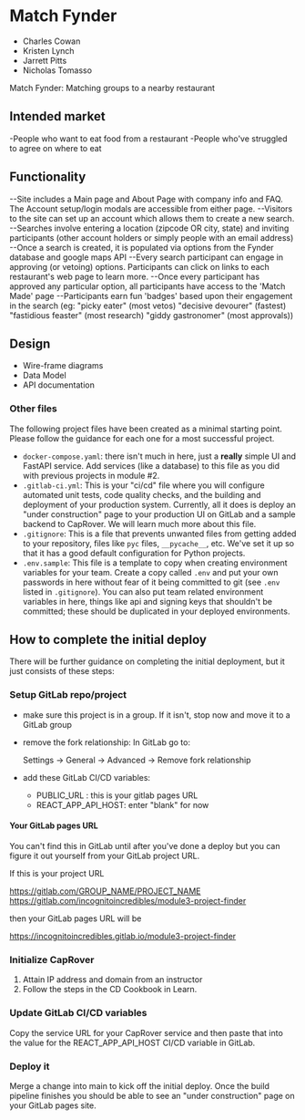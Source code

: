 # Match Fynder

- Charles Cowan
- Kristen Lynch
- Jarrett Pitts
- Nicholas Tomasso

Match Fynder: Matching groups to a nearby restaurant

## Intended market

-People who want to eat food from a restaurant
-People who've struggled to agree on where to eat

## Functionality

--Site includes a Main page and About Page with company info and FAQ. The Account setup/login modals are accessible from either page.
--Visitors to the site can set up an account which allows them to create a new search.
--Searches involve entering a location (zipcode OR city, state) and inviting participants (other account holders or simply people with an email address)
--Once a search is created, it is populated via options from the Fynder database and google maps API
--Every search participant can engage in approving (or vetoing) options. Participants can click on links to each restaurant's web page to learn more.
--Once every participant has approved any particular option, all participants have access to the 'Match Made' page
--Participants earn fun 'badges' based upon their engagement in the search (eg: "picky eater" (most vetos) "decisive devourer" (fastest) "fastidious feaster" (most research) "giddy gastronomer" (most approvals))

## Design

- Wire-frame diagrams
- Data Model
- API documentation

### Other files

The following project files have been created as a minimal
starting point. Please follow the guidance for each one for
a most successful project.

- `docker-compose.yaml`: there isn't much in here, just a
  **really** simple UI and FastAPI service. Add services
  (like a database) to this file as you did with previous
  projects in module #2.
- `.gitlab-ci.yml`: This is your "ci/cd" file where you will
  configure automated unit tests, code quality checks, and
  the building and deployment of your production system.
  Currently, all it does is deploy an "under construction"
  page to your production UI on GitLab and a sample backend
  to CapRover. We will learn much more about this file.
- `.gitignore`: This is a file that prevents unwanted files
  from getting added to your repository, files like
  `pyc` files, `__pycache__`, etc. We've set it up so that
  it has a good default configuration for Python projects.
- `.env.sample`: This file is a template to copy when
  creating environment variables for your team. Create a
  copy called `.env` and put your own passwords in here
  without fear of it being committed to git (see `.env`
  listed in `.gitignore`). You can also put team related
  environment variables in here, things like api and signing
  keys that shouldn't be committed; these should be
  duplicated in your deployed environments.

## How to complete the initial deploy

There will be further guidance on completing the initial
deployment, but it just consists of these steps:

### Setup GitLab repo/project

- make sure this project is in a group. If it isn't, stop
  now and move it to a GitLab group
- remove the fork relationship: In GitLab go to:

  Settings -> General -> Advanced -> Remove fork relationship

- add these GitLab CI/CD variables:
  - PUBLIC_URL : this is your gitlab pages URL
  - REACT_APP_API_HOST: enter "blank" for now

#### Your GitLab pages URL

You can't find this in GitLab until after you've done a deploy
but you can figure it out yourself from your GitLab project URL.

If this is your project URL

https://gitlab.com/GROUP_NAME/PROJECT_NAME
https://gitlab.com/incognitoincredibles/module3-project-finder

then your GitLab pages URL will be

https://incognitoincredibles.gitlab.io/module3-project-finder

### Initialize CapRover

1. Attain IP address and domain from an instructor
1. Follow the steps in the CD Cookbook in Learn.

### Update GitLab CI/CD variables

Copy the service URL for your CapRover service and then paste
that into the value for the REACT_APP_API_HOST CI/CD variable
in GitLab.

### Deploy it

Merge a change into main to kick off the initial deploy. Once the build pipeline
finishes you should be able to see an "under construction" page on your GitLab
pages site.
